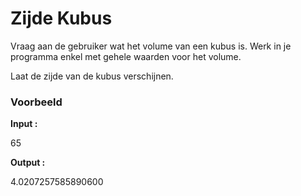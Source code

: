 # Zijde Kubus

Vraag aan de gebruiker wat het volume van een kubus is.
Werk in je programma enkel met gehele waarden voor het volume.

Laat de zijde van de kubus verschijnen.

### Voorbeeld
**Input :**

   65

**Output :**

   4.0207257585890600
   